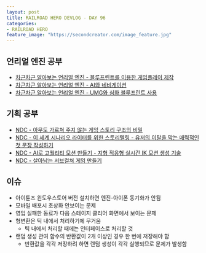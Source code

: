 ```yaml
---
layout: post
title: RAILROAD HERO DEVLOG - DAY 96
categories:
- RAILROAD HERO
feature_image: "https://secondcreator.com/image_feature.jpg"
---
```


## 언리얼 엔진 공부
- [차근차근 알아보는 언리얼 엔진 - 블루프린트를 이용한 게임플레이 제작](https://youtu.be/EhP0I0huZmc?list=PLXYxupSNekFjdPHJn6cGBcnFIQ5XWodYb)
- [차근차근 알아보는 언리얼 엔진 - AI와 네비게이션](https://youtu.be/94k5iN9-Qlw?list=PLXYxupSNekFjdPHJn6cGBcnFIQ5XWodYb)
- [차근차근 알아보는 언리얼 엔진 - UMG와 심화 블루프린트 사용](https://youtu.be/GiamY9r5joY?list=PLXYxupSNekFjdPHJn6cGBcnFIQ5XWodYb)

## 기획 공부
- [NDC - 아무도 가르쳐 주지 않는 게임 스토리 구조의 비밀](https://youtu.be/1Dudhp49fb8)
- [NDC - 이 세계 시나리오 라이터를 위한 스토리텔링 - 유저의 이탈을 막는 매력적인 첫 문장 작성하기](https://youtu.be/pzfSJDE4--8)
- [NDC - AI로 고퀄리티 모션 만들기 - 지형 적응형 실시간 IK 모션 생성 기술](https://www.youtube.com/watch?v=aySjXoCOCkU)
- [NDC - 살아남는 서브컬쳐 게임 만들기](https://youtu.be/Y0A70xWIsvY)

## 이슈
- 아이튠즈 윈도우스토어 버전 설치하면 엔진-아이폰 동기화가 안됨
- 모바일 배포시 초상화 안보이는 문제
- 영입 실패한 동료가 다음 스테이지 클리어 화면에서 보이는 문제
- 형변환은 틱 내에서 처리하기에 무거움
  - 틱 내에서 처리할 때에는 인터페이스로 처리할 것
- 랜덤 생성 관여 함수의 반환값이 2개 이상인 경우 한 번에 저장해야 함
  - 반환값을 각각 저장하려 하면 랜덤 생성이 각각 실행되므로 문제가 발생함
